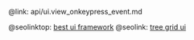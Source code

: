 @link: api/ui.view_onkeypress_event.md

@seolinktop: [best ui framework](https://webix.com)
@seolink: [tree grid ui](https://webix.com/widget/treetable/)
